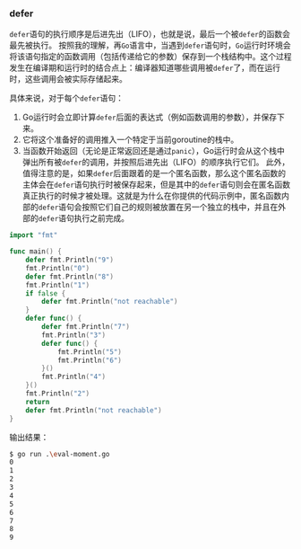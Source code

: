 
### defer

`defer`语句的执行顺序是后进先出（LIFO），也就是说，最后一个被`defer`的函数会最先被执行。
按照我的理解，再`Go`语言中，当遇到`defer`语句时，`Go`运行时环境会将该语句指定的函数调用（包括传递给它的参数）保存到一个栈结构中。这个过程发生在编译期和运行时的结合点上：编译器知道哪些调用被`defer`了，而在运行时，这些调用会被实际存储起来。

具体来说，对于每个`defer`语句：

1. Go运行时会立即计算`defer`后面的表达式（例如函数调用的参数），并保存下来。
2. 它将这个准备好的调用推入一个特定于当前goroutine的栈中。
3. 当函数开始返回（无论是正常返回还是通过`panic`），Go运行时会从这个栈中弹出所有被`defer`的调用，并按照后进先出（LIFO）的顺序执行它们。
此外，值得注意的是，如果`defer`后面跟着的是一个匿名函数，那么这个匿名函数的主体会在`defer`语句执行时被保存起来，但是其中的`defer`语句则会在匿名函数真正执行的时候才被处理。这就是为什么在你提供的代码示例中，匿名函数内部的`defer`语句会按照它们自己的规则被放置在另一个独立的栈中，并且在外部的`defer`语句执行之前完成。

```go
import "fmt"

func main() {
	defer fmt.Println("9")
	fmt.Println("0")
	defer fmt.Println("8")
	fmt.Println("1")
	if false {
		defer fmt.Println("not reachable")
	}
	defer func() {
		defer fmt.Println("7")
		fmt.Println("3")
		defer func() {
			fmt.Println("5")
			fmt.Println("6")
		}()
		fmt.Println("4")
	}()
	fmt.Println("2")
	return
	defer fmt.Println("not reachable")
}
```

输出结果：
```sh
$ go run .\eval-moment.go
0
1
2
3
4
5
6
7
8
9
```